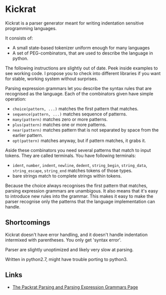 # Kickrat

Kickrat is a parser generator meant for writing indentation sensitive programming languages.

It consists of:

 * A small state-based tokenizer uniform enough for many languages
 * A set of PEG-combinators, that are used to describe the language in python.

The following instructions are slightly out of date. Peek inside examples to see working code. I propose you to check into different libraries if you want for stable, working system without surprises.

Parsing expression grammars let you describe the syntax rules that are recognised as the language. Each of the combinators given have simple operation:

 * `choice(pattern, ...)` matches the first pattern that matches.
 * `sequence(pattern, ...)` matches sequence of patterns.
 * `many(pattern)` matches zero or more patterns.
 * `plus(pattern)` matches one or more patterns.
 * `near(pattern)` matches pattern that is not separated by space from the earlier pattern.
 * `opt(pattern)` matches anyway, but if pattern matches, it grabs it.

Aside these combinators you need several patterns that match to input tokens. They are called terminals. You have following terminals:

 * `ident`, `number`, `indent`, `newline`, `dedent`, `string_begin`, `string_data`, `string_escape`, `string_end` matches tokens of those types.
 * bare strings match to complete strings within tokens.

Because the choice always recognises the first pattern that matches, parsing expression grammars are unambigous. It also means that it's easy to introduce new rules into the grammar. This makes it easy to make the parser recognise only the patterns that the language implementation can handle.

## Shortcomings

Kickrat doesn't have error handling, and it doesn't handle indentation intermixed with parentheses. You only get 'syntax error'.

Parser are slightly unoptimized and likely very slow at parsing.

Written in python2.7, might have trouble porting to python3.

## Links

 * [The Packrat Parsing and 
Parsing Expression Grammars Page](http://bford.info/packrat/)

